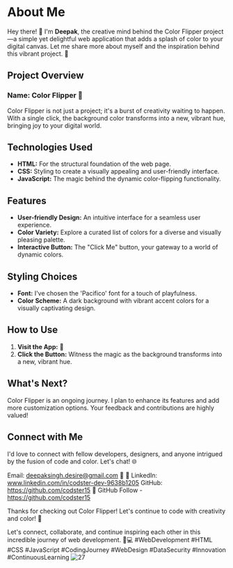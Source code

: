 # About Me

Hey there! 👋 I'm **Deepak**, the creative mind behind the Color Flipper project—a simple yet delightful web application that adds a splash of color to your digital canvas. Let me share more about myself and the inspiration behind this vibrant project. 🎨

## Project Overview

### Name: Color Flipper 🌈
Color Flipper is not just a project; it's a burst of creativity waiting to happen. With a single click, the background color transforms into a new, vibrant hue, bringing joy to your digital world.

## Technologies Used

- **HTML:** For the structural foundation of the web page.
- **CSS:** Styling to create a visually appealing and user-friendly interface.
- **JavaScript:** The magic behind the dynamic color-flipping functionality.

## Features

- **User-friendly Design:** An intuitive interface for a seamless user experience.
- **Color Variety:** Explore a curated list of colors for a diverse and visually pleasing palette.
- **Interactive Button:** The "Click Me" button, your gateway to a world of dynamic colors.

## Styling Choices

- **Font:** I've chosen the 'Pacifico' font for a touch of playfulness.
- **Color Scheme:** A dark background with vibrant accent colors for a visually captivating design.

## How to Use

1. **Visit the App:**  🚀
2. **Click the Button:** Witness the magic as the background transforms into a new, vibrant hue.

## What's Next?

Color Flipper is an ongoing journey. I plan to enhance its features and add more customization options. Your feedback and contributions are highly valued!

## Connect with Me

I'd love to connect with fellow developers, designers, and anyone intrigued by the fusion of code and color. Let's chat! 🌐

Email: deepaksingh.desire@gmail.com 📧
🔗 LinkedIn: www.linkedin.com/in/codster-dev-9638b1205
GitHub: https://github.com/codster15 🐙
GitHub Follow - https://github.com/codster15

Thanks for checking out Color Flipper! Let's continue to code with creativity and color! 🎉





Let's connect, collaborate, and continue inspiring each other in this incredible journey of web development. 🚀💻
#WebDevelopment #HTML #CSS #JavaScript #CodingJourney #WebDesign #DataSecurity #Innovation #ContinuousLearning
![27](https://github.com/codster15/Vanila-javascript-project-list/assets/127374043/880aa96e-e0d2-4cd7-9b72-4ae6744bbb57)


